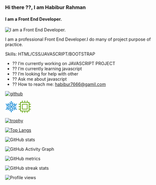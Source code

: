 ### Hi there ??, I am Habibur Rahman
#### I am a Front End Developer.
![I am a Front End Developer.](https://arturssmirnovs.github.io/github-profile-readme-generator/images/banner.png)

I am a professional Front End Developer.I do many of project purpose of practice.

Skills: HTML/CSS/JAVASCRIPT/BOOTSTRAP

- ?? I’m currently working on JAVASCRIPT PROJECT 
- ?? I’m currently learning javascript 
- ?? I’m looking for help with other 
- ?? Ask me about javascript  
- ?? How to reach me: habibur7666@gamil.com 


[<img src='https://cdn.jsdelivr.net/npm/simple-icons@3.0.1/icons/github.svg' alt='github' height='40'>](https://github.com/fnhabib)  

<a href='https://archiveprogram.github.com/'><img src='https://raw.githubusercontent.com/acervenky/animated-github-badges/master/assets/acbadge.gif' width='40' height='40'></a> <a href='https://docs.github.com/en/developers'><img src='https://raw.githubusercontent.com/acervenky/animated-github-badges/master/assets/devbadge.gif' width='40' height='40'></a> 

[![trophy](https://github-profile-trophy.vercel.app/?username=fnhabib)](https://github.com/ryo-ma/github-profile-trophy)

[![Top Langs](https://github-readme-stats.vercel.app/api/top-langs/?username=fnhabib)](https://github.com/anuraghazra/github-readme-stats)

![GitHub stats](https://github-readme-stats.vercel.app/api?username=fnhabib&show_icons=true)  

![GitHub Activity Graph](https://activity-graph.herokuapp.com/graph?username=fnhabib)  

![GitHub metrics](https://metrics.lecoq.io/fnhabib)  

![GitHub streak stats](https://github-readme-streak-stats.herokuapp.com/?user=fnhabib)  

![Profile views](https://gpvc.arturio.dev/fnhabib)  
